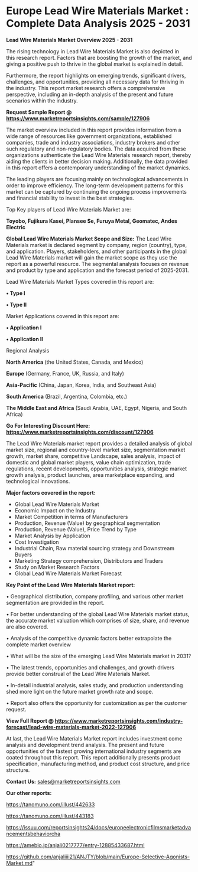 # Europe Lead Wire Materials Market : Complete Data Analysis 2025 - 2031

<Strong> Lead Wire Materials Market Overview 2025 - 2031</strong>

The rising technology in Lead Wire Materials Market is also depicted in this research report. Factors that are boosting the growth of the market, and giving a positive push to thrive in the global market is explained in detail.

Furthermore, the report highlights on emerging trends, significant drivers, challenges, and opportunities, providing all necessary data for thriving in the industry. This report market research offers a comprehensive perspective, including an in-depth analysis of the present and future scenarios within the industry.

<strong>Request Sample Report @ <a href=https://www.marketreportsinsights.com/sample/127906>https://www.marketreportsinsights.com/sample/127906</a></strong>

The market overview included in this report provides information from a wide range of resources like government organizations, established companies, trade and industry associations, industry brokers and other such regulatory and non-regulatory bodies. The data acquired from these organizations authenticate the Lead Wire Materials research report, thereby aiding the clients in better decision making. Additionally, the data provided in this report offers a contemporary understanding of the market dynamics.

The leading players are focusing mainly on technological advancements in order to improve efficiency. The long-term development patterns for this market can be captured by continuing the ongoing process improvements and financial stability to invest in the best strategies.

Top Key players of Lead Wire Materials Market are:

<strong>Toyobo, Fujikura Kasei, Plansee Se, Furuya Metal, Geomatec, Andes Electric</strong>

<strong><b>Global Lead Wire Materials Market Scope and Size:</b></strong>
The Lead Wire Materials market is declared segment by company, region (country), type, and application. Players, stakeholders, and other participants in the global Lead Wire Materials market will gain the market scope as they use the report as a powerful resource. The segmental analysis focuses on revenue and product by type and application and the forecast period of 2025-2031.

Lead Wire Materials Market Types covered in this report are:

<strong>• Type I

• Type II</strong>

Market Applications covered in this report are:

<strong>• Application I

• Application II</strong> 

Regional Analysis

<strong>North America</strong> (the United States, Canada, and Mexico)

<strong>Europe</strong> (Germany, France, UK, Russia, and Italy)

<strong>Asia-Pacific</strong> (China, Japan, Korea, India, and Southeast Asia)

<strong>South America</strong> (Brazil, Argentina, Colombia, etc.)

<strong>The Middle East and Africa</strong> (Saudi Arabia, UAE, Egypt, Nigeria, and South Africa)

<strong>Go For Interesting Discount Here: <a href=https://www.marketreportsinsights.com/discount/127906>https://www.marketreportsinsights.com/discount/127906</a></strong>

The Lead Wire Materials market report provides a detailed analysis of global market size, regional and country-level market size, segmentation market growth, market share, competitive Landscape, sales analysis, impact of domestic and global market players, value chain optimization, trade regulations, recent developments, opportunities analysis, strategic market growth analysis, product launches, area marketplace expanding, and technological innovations.

<strong><b>Major factors covered in the report:</b></strong>
<ul>
  <li>Global Lead Wire Materials Market </li>
  <li>Economic Impact on the Industry</li>
  <li>Market Competition in terms of Manufacturers</li>
  <li>Production, Revenue (Value) by geographical segmentation</li>
  <li>Production, Revenue (Value), Price Trend by Type</li>
  <li>Market Analysis by Application</li>
  <li>Cost Investigation</li>
  <li>Industrial Chain, Raw material sourcing strategy and Downstream Buyers</li>
  <li>Marketing Strategy comprehension, Distributors and Traders</li>
  <li>Study on Market Research Factors</li>
  <li>Global Lead Wire Materials Market Forecast</li>
</ul>

<strong><b>Key Point of the Lead Wire Materials Market report:</b></strong>

• Geographical distribution, company profiling, and various other market segmentation are provided in the report.

• For better understanding of the global Lead Wire Materials market status, the accurate market valuation which comprises of size, share, and revenue are also covered.

• Analysis of the competitive dynamic factors better extrapolate the complete market overview

• What will be the size of the emerging Lead Wire Materials market in 2031?

• The latest trends, opportunities and challenges, and growth drivers provide better construal of the Lead Wire Materials Market.

• In-detail industrial analysis, sales study, and production understanding shed more light on the future market growth rate and scope.

• Report also offers the opportunity for customization as per the customer request.

<strong><b>View Full Report @ <a href=https://www.marketreportsinsights.com/industry-forecast/lead-wire-materials-market-2022-127906>https://www.marketreportsinsights.com/industry-forecast/lead-wire-materials-market-2022-127906</a></b></strong>


At last, the Lead Wire Materials Market report includes investment come analysis and development trend analysis. The present and future opportunities of the fastest growing international industry segments are coated throughout this report. This report additionally presents product specification, manufacturing method, and product cost structure, and price structure.

<strong>Contact Us:</strong>
sales@marketreportsinsights.com

<strong>Our other reports:</strong>

<a href=https://tanomuno.com/illust/442633>https://tanomuno.com/illust/442633</a>

<a href=https://tanomuno.com/illust/443183>https://tanomuno.com/illust/443183</a>

<a href=https://issuu.com/reportsinsights24/docs/europeelectronicfilmsmarketadvancementsbehaviorcha>https://issuu.com/reportsinsights24/docs/europeelectronicfilmsmarketadvancementsbehaviorcha</a>

<a href=https://ameblo.jp/anjali0217777/entry-12885433687.html>https://ameblo.jp/anjali0217777/entry-12885433687.html</a>

<a href=https://github.com/anjaliiii21/ANJTY/blob/main/Europe-Selective-Agonists-Market.md>https://github.com/anjaliiii21/ANJTY/blob/main/Europe-Selective-Agonists-Market.md</a>"
